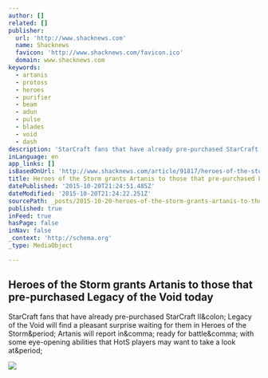 ```yaml
---
author: []
related: []
publisher:
  url: 'http://www.shacknews.com'
  name: Shacknews
  favicon: 'http://www.shacknews.com/favicon.ico'
  domain: www.shacknews.com
keywords:
  - artanis
  - protoss
  - heroes
  - purifier
  - beam
  - adun
  - pulse
  - blades
  - void
  - dash
description: 'StarCraft fans that have already pre-purchased StarCraft II: Legacy of the Void will find a pleasant surprise waiting for them in Heroes of the Storm. Artanis will report in, ready for battle, with some eye-opening abilities that HotS players may want to take a look at.'
inLanguage: en
app_links: []
isBasedOnUrl: 'http://www.shacknews.com/article/91817/heroes-of-the-storm-grants-artanis-to-those-that-pre-purchased-legacy-of-the-void-today'
title: Heroes of the Storm grants Artanis to those that pre-purchased Legacy of the Void today
datePublished: '2015-10-20T21:24:51.485Z'
dateModified: '2015-10-20T21:24:22.251Z'
sourcePath: _posts/2015-10-20-heroes-of-the-storm-grants-artanis-to-those-that-pre-purchas.md
published: true
inFeed: true
hasPage: false
inNav: false
_context: 'http://schema.org'
_type: MediaObject

---
```

<article style=""><h1>Heroes of the Storm grants Artanis to those that pre-purchased Legacy of the Void today</h1><p>StarCraft fans that have already pre-purchased StarCraft II&amp;colon; Legacy of the Void will find a pleasant surprise waiting for them in Heroes of the Storm&amp;period; Artanis will report in&amp;comma; ready for battle&amp;comma; with some eye-opening abilities that HotS players may want to take a look at&amp;period;</p><img src="https://s3-us-west-1.amazonaws.com/shacknews/assets/editorial/2015/10/Heroes_ArtanisAbilities.jpg" /></article>